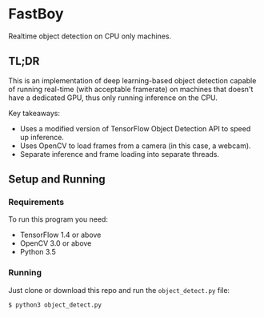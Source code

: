 # FastBoy

Realtime object detection on CPU only machines.

## TL;DR

This is an implementation of deep learning-based object detection capable of running real-time (with acceptable framerate) on machines that doesn't have a dedicated GPU, thus only running inference on the CPU.

Key takeaways:
- Uses a modified version of TensorFlow Object Detection API to speed up inference.
- Uses OpenCV to load frames from a camera (in this case, a webcam).
- Separate inference and frame loading into separate threads.

## Setup and Running

### Requirements

To run this program you need:
- TensorFlow 1.4 or above
- OpenCV 3.0 or above
- Python 3.5

### Running

Just clone or download this repo and run the `object_detect.py` file:

```
$ python3 object_detect.py
```
